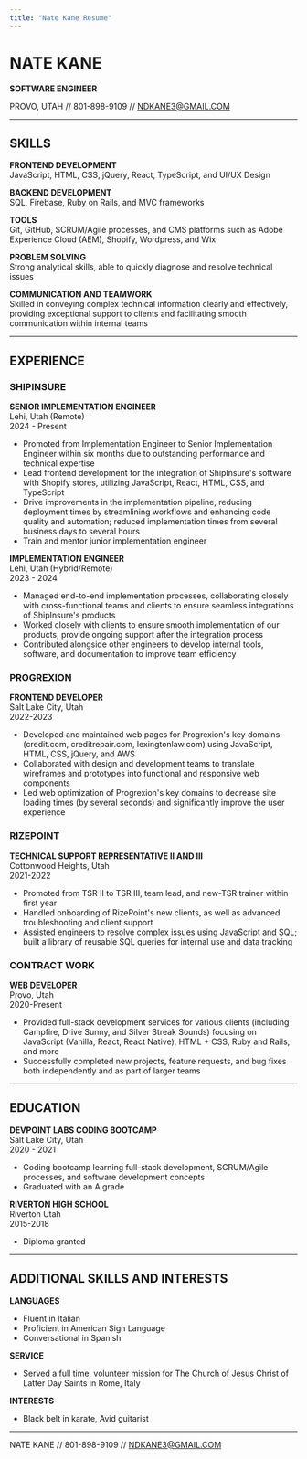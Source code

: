 ```yaml
---
title: "Nate Kane Resume"
---
```


# NATE KANE
**SOFTWARE ENGINEER**

PROVO, UTAH  //  801-898-9109  //  NDKANE3@GMAIL.COM

---

## SKILLS

**FRONTEND DEVELOPMENT**  
JavaScript, HTML, CSS, jQuery, React, TypeScript, and UI/UX Design

**BACKEND DEVELOPMENT**  
SQL, Firebase, Ruby on Rails, and MVC frameworks

**TOOLS**  
Git, GitHub, SCRUM/Agile processes, and CMS platforms such as Adobe Experience Cloud (AEM), Shopify, Wordpress, and Wix

**PROBLEM SOLVING**  
Strong analytical skills, able to quickly diagnose and resolve technical issues

**COMMUNICATION AND TEAMWORK**  
Skilled in conveying complex technical information clearly and effectively, providing exceptional support to clients and facilitating smooth communication within internal teams

---

## EXPERIENCE

### SHIPINSURE
**SENIOR IMPLEMENTATION ENGINEER**  
Lehi, Utah (Remote)  
2024 - Present
- Promoted from Implementation Engineer to Senior Implementation Engineer within six months due to outstanding performance and technical expertise
- Lead frontend development for the integration of ShipInsure's software with Shopify stores, utilizing JavaScript, React, HTML, CSS, and TypeScript
- Drive improvements in the implementation pipeline, reducing deployment times by streamlining workflows and enhancing code quality and automation; reduced implementation times from several business days to several hours
- Train and mentor junior implementation engineer

**IMPLEMENTATION ENGINEER**  
Lehi, Utah (Hybrid/Remote)  
2023 - 2024
- Managed end-to-end implementation processes, collaborating closely with cross-functional teams and clients to ensure seamless integrations of ShipInsure's products
- Worked closely with clients to ensure smooth implementation of our products, provide ongoing support after the integration process
- Contributed alongside other engineers to develop internal tools, software, and documentation to improve team efficiency

### PROGREXION
**FRONTEND DEVELOPER**  
Salt Lake City, Utah  
2022-2023
- Developed and maintained web pages for Progrexion's key domains (credit.com, creditrepair.com, lexingtonlaw.com) using JavaScript, HTML, CSS, jQuery, and AWS
- Collaborated with design and development teams to translate wireframes and prototypes into functional and responsive web components
- Led web optimization of Progrexion's key domains to decrease site loading times (by several seconds) and significantly improve the user experience

### RIZEPOINT
**TECHNICAL SUPPORT REPRESENTATIVE II AND III**  
Cottonwood Heights, Utah  
2021-2022
- Promoted from TSR II to TSR III, team lead, and new-TSR trainer within first year
- Handled onboarding of RizePoint's new clients, as well as advanced troubleshooting and client support
- Assisted engineers to resolve complex issues using JavaScript and SQL; built a library of reusable SQL queries for internal use and data tracking

### CONTRACT WORK
**WEB DEVELOPER**  
Provo, Utah  
2020-Present
- Provided full-stack development services for various clients (including Campfire, Drive Sunny, and Silver Streak Sounds) focusing on JavaScript (Vanilla, React, React Native), HTML + CSS, Ruby and Rails, and more
- Successfully completed new projects, feature requests, and bug fixes both independently and as part of larger teams

---

## EDUCATION

**DEVPOINT LABS CODING BOOTCAMP**  
Salt Lake City, Utah  
2020 - 2021
- Coding bootcamp learning full-stack development, SCRUM/Agile processes, and software development concepts
- Graduated with an A grade

**RIVERTON HIGH SCHOOL**  
Riverton Utah  
2015-2018
- Diploma granted

---

## ADDITIONAL SKILLS AND INTERESTS

**LANGUAGES**  
- Fluent in Italian
- Proficient in American Sign Language
- Conversational in Spanish

**SERVICE**  
- Served a full time, volunteer mission for The Church of Jesus Christ of Latter Day Saints in Rome, Italy

**INTERESTS**  
- Black belt in karate, Avid guitarist

---

NATE KANE  //  801-898-9109  //  NDKANE3@GMAIL.COM